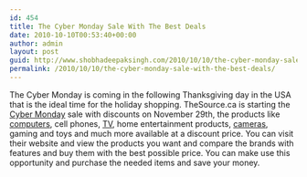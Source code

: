 ```yaml
---
id: 454
title: The Cyber Monday Sale With The Best Deals
date: 2010-10-10T00:53:40+00:00
author: admin
layout: post
guid: http://www.shobhadeepaksingh.com/2010/10/10/the-cyber-monday-sale-with-the-best-deals/
permalink: /2010/10/10/the-cyber-monday-sale-with-the-best-deals/
---
```

The Cyber Monday is coming in the following Thanksgiving day in the USA that is the ideal time for the holiday shopping. TheSource.ca is starting the [Cyber Monday](http://www.thesource.ca/estore/category.aspx?language=en-CA&catalog=Online&category=cyber-monday-1) sale with discounts on November 29th, the products like [computers](http://www.thesource.ca/estore/category.aspx?language=en-CA&catalog=Online&category=Computers), cell phones, [TV](http://www.thesource.ca/estore/category.aspx?language=en-CA&catalog=Online&category=Video), home entertainment products, [cameras](http://www.thesource.ca/estore/category.aspx?language=en-CA&catalog=Online&category=digital-cameras-camcorders), gaming and toys and much more available at a discount price. You can visit their website and view the products you want and compare the brands with features and buy them with the best possible price. You can make use this opportunity and purchase the needed items and save your money.